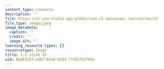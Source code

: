 ```yaml
---
content_type: resource
description: ''
file: https://ol-ocw-studio-app-production.s3.amazonaws.com/courses/15-s21-nuts-and-bolts-of-business-plans-january-iap-2014/6ed6310fe2b202a8bd34773d1f01f69a_1.2_slide_15.jpg
file_type: image/jpeg
image_metadata:
  caption: ''
  credit: ''
  image-alt: ''
learning_resource_types: []
resourcetype: Image
title: 1.2 slide 15
uid: 6ed6310f-e2b2-02a8-bd34-773d1f01f69a
---
```

